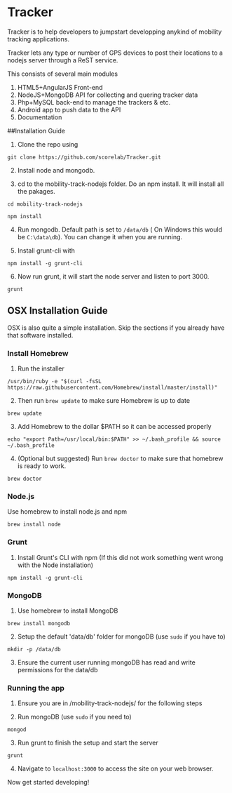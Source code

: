 Tracker
=======

Tracker is to help developers to jumpstart developping anykind of mobility tracking applications. 

Tracker lets any type or number of GPS devices to post their locations to a nodejs server through a ReST service.

This consists of several main modules

  1. HTML5+AngularJS Front-end
  2. NodeJS+MongoDB API for collecting and quering tracker data
  3. Php+MySQL back-end to manage the trackers & etc. 
  4. Android app to push data to the API 
  5. Documentation

 
 
##Installation Guide 

1. Clone the repo using
  ```
git clone https://github.com/scorelab/Tracker.git
```

2. Install node and mongodb.

3. cd to the mobility-track-nodejs folder. Do an npm install. It will install all the pakages.
  ```
cd mobility-track-nodejs
```

  ```
  npm install
  ```

4. Run mongodb. Default path is set to `/data/db` ( On Windows this would be `C:\data\db`). You can change it when you are running.

5. Install grunt-cli with
```
npm install -g grunt-cli
```

6. Now run grunt, it will start the node server and listen to port 3000.
```
grunt
```

## OSX Installation Guide 

OSX is also quite a simple installation. Skip the sections if you already 
have that software installed.

### Install Homebrew

1. Run the installer
```
/usr/bin/ruby -e "$(curl -fsSL https://raw.githubusercontent.com/Homebrew/install/master/install)"
```

2. Then run `brew update` to make sure Homebrew is up to date
```
brew update
```

3. Add Homebrew to the dollar $PATH so it can be accessed properly
```
echo "export Path=/usr/local/bin:$PATH" >> ~/.bash_profile && source  ~/.bash_profile
```

4. (Optional but suggested) Run `brew doctor` to make sure that homebrew is 
ready to work.
```
brew doctor
```

### Node.js

Use homebrew to install node.js and npm
```
brew install node
```

### Grunt

1. Install Grunt's CLI with npm (If this did not work something went wrong 
with the Node installation)
```
npm install -g grunt-cli
```

### MongoDB

1. Use homebrew to install MongoDB
```
brew install mongodb
```

2. Setup the default 'data/db' folder for mongoDB (use `sudo` if you have to)
```
mkdir -p /data/db
```

3. Ensure the current user running mongoDB has read and write permissions for
 the data/db
 
### Running the app
 
1. Ensure you are in /mobility-track-nodejs/ for the following steps
 
2. Run mongoDB (use `sudo` if you need to)
```
mongod
```

3. Run grunt to finish the setup and start the server
```
grunt
```

4. Navigate to `localhost:3000` to access the site on your web browser.

Now get started developing!


